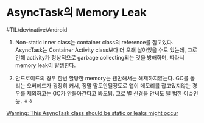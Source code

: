 # AsyncTask의 Memory Leak
#TIL/dev/native/Android

1. Non-static inner class는 container class의 reference를 잡고있다. AsyncTask는 Container Activity class보다 더 오래 살아있을 수도 있는데, 그로 인해 activity가 정상적으로 garbage collecting되는 것을 방해하며, 따라서 memory leak이 발생한다.

2. 안드로이드의 경우 한번 할당한 memory는 왠만해서는 해제하지않는다. GC를 돌리는 오버헤드가 굉장히 커서, 정말 말도안될정도로 앱이 메모리를 잡고있지않는 경우를 제외하고는 GC가 안돌아간다고 봐도됨. 고로 별 신경을 안써도 될 법한 이슈인듯. ㅎㅎ


 [Warning: This AsyncTask class should be static or leaks might occur](https://stackoverflow.com/questions/44309241/warning-this-asynctask-class-should-be-static-or-leaks-might-occur) 
